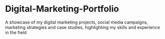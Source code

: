 # Digital-Marketing-Portfolio
A showcase of my digital marketing projects, social media campaigns, marketing strategies and case studies, highlighting my skills and experience in the field
